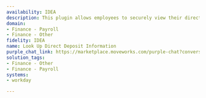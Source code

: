 ```yaml
---
availability: IDEA
description: This plugin allows employees to securely view their direct deposit information.
domain:
- Finance - Payroll
- Finance - Other
fidelity: IDEA
name: Look Up Direct Deposit Information
purple_chat_link: https://marketplace.moveworks.com/purple-chat?conversation=%7B%22messages%22%3A%5B%7B%22role%22%3A%22user%22%2C%22parts%22%3A%5B%7B%22richText%22%3A%22Show+me+my+direct+deposit+breakdown%22%7D%5D%7D%2C%7B%22role%22%3A%22assistant%22%2C%22parts%22%3A%5B%7B%22reasoningSteps%22%3A%5B%7B%22status%22%3A%22success%22%2C%22richText%22%3A%22Rephrased+question+to+%27retrieve+direct+deposit+information+for+current+user%27%22%7D%2C%7B%22status%22%3A%22success%22%2C%22richText%22%3A%22Pinging+%3Cb+xmlns%3D%5C%22http%3A%2F%2Fwww.w3.org%2F1999%2Fxhtml%5C%22%3EWorkday%3C%2Fb%3E+to+retrieve+account+details%22%7D%2C%7B%22status%22%3A%22pending%22%2C%22richText%22%3A%22Found+2+accounts.+Preparing+summary...%22%7D%5D%7D%5D%7D%2C%7B%22role%22%3A%22assistant%22%2C%22parts%22%3A%5B%7B%22richText%22%3A%22%3Cp+xmlns%3D%5C%22http%3A%2F%2Fwww.w3.org%2F1999%2Fxhtml%5C%22%3EHere+is+your+current+direct+deposit+breakdown+from+%3Cb%3EWorkday%3C%2Fb%3E%3A%3C%2Fp%3E%3Cul+xmlns%3D%5C%22http%3A%2F%2Fwww.w3.org%2F1999%2Fxhtml%5C%22%3E%3Cli%3E%3Cb%3EBank+of+America%3C%2Fb%3E+%28Checking%29%3Cul%3E%3Cli%3EAccount%3A+%E2%80%A2%E2%80%A2%E2%80%A2%E2%80%A21234%3C%2Fli%3E%3Cli%3ERouting%3A+%E2%80%A2%E2%80%A2%E2%80%A2%E2%80%A29876%3C%2Fli%3E%3Cli%3EStatus%3A+Active%3C%2Fli%3E%3Cli%3EDeposit%3A+80%25+of+net+pay%3C%2Fli%3E%3C%2Ful%3E%3C%2Fli%3E%3Cli%3E%3Cb%3EChase+Bank%3C%2Fb%3E+%28Savings%29%3Cul%3E%3Cli%3EAccount%3A+%E2%80%A2%E2%80%A2%E2%80%A2%E2%80%A25678%3C%2Fli%3E%3Cli%3ERouting%3A+%E2%80%A2%E2%80%A2%E2%80%A2%E2%80%A23456%3C%2Fli%3E%3Cli%3EStatus%3A+Active%3C%2Fli%3E%3Cli%3EDeposit%3A+20%25+of+net+pay%3C%2Fli%3E%3C%2Ful%3E%3C%2Fli%3E%3C%2Ful%3E%22%7D%2C%7B%22citations%22%3A%5B%7B%22connectorName%22%3A%22workday%22%2C%22citationTitle%22%3A%22Bank+of+America+%26%238226%3B%26%238226%3B%26%238226%3B%26%238226%3B1234%22%7D%2C%7B%22connectorName%22%3A%22workday%22%2C%22citationTitle%22%3A%22Chase+Bank+%26%238226%3B%26%238226%3B%26%238226%3B%26%238226%3B5678%22%7D%5D%7D%5D%7D%5D%7D
solution_tags:
- Finance - Other
- Finance - Payroll
systems:
- workday

---
```


